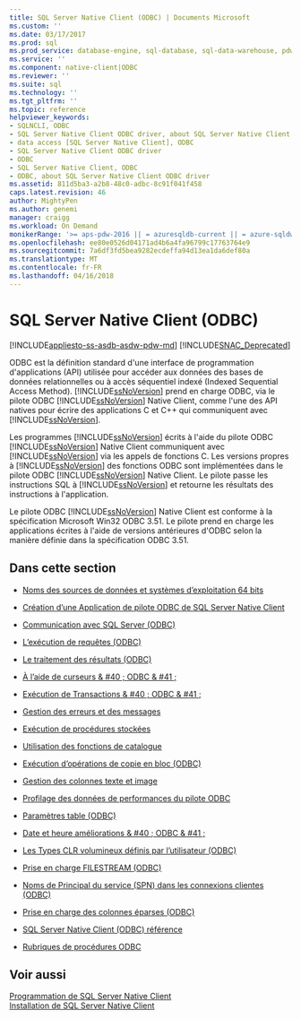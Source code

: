 ```yaml
---
title: SQL Server Native Client (ODBC) | Documents Microsoft
ms.custom: ''
ms.date: 03/17/2017
ms.prod: sql
ms.prod_service: database-engine, sql-database, sql-data-warehouse, pdw
ms.service: ''
ms.component: native-client|ODBC
ms.reviewer: ''
ms.suite: sql
ms.technology: ''
ms.tgt_pltfrm: ''
ms.topic: reference
helpviewer_keywords:
- SQLNCLI, ODBC
- SQL Server Native Client ODBC driver, about SQL Server Native Client ODBC driver
- data access [SQL Server Native Client], ODBC
- SQL Server Native Client ODBC driver
- ODBC
- SQL Server Native Client, ODBC
- ODBC, about SQL Server Native Client ODBC driver
ms.assetid: 811d5ba3-a2b8-48c0-adbc-8c91f041f458
caps.latest.revision: 46
author: MightyPen
ms.author: genemi
manager: craigg
ms.workload: On Demand
monikerRange: '>= aps-pdw-2016 || = azuresqldb-current || = azure-sqldw-latest || >= sql-server-2016 || = sqlallproducts-allversions'
ms.openlocfilehash: ee80e0526d04171ad4b6a4fa96799c17763764e9
ms.sourcegitcommit: 7a6df3fd5bea9282ecdeffa94d13ea1da6def80a
ms.translationtype: MT
ms.contentlocale: fr-FR
ms.lasthandoff: 04/16/2018
---
```

# <a name="sql-server-native-client-odbc"></a>SQL Server Native Client (ODBC)
[!INCLUDE[appliesto-ss-asdb-asdw-pdw-md](../../../includes/appliesto-ss-asdb-asdw-pdw-md.md)]
[!INCLUDE[SNAC_Deprecated](../../../includes/snac-deprecated.md)]

  ODBC est la définition standard d'une interface de programmation d'applications (API) utilisée pour accéder aux données des bases de données relationnelles ou à accès séquentiel indexé (Indexed Sequential Access Method). [!INCLUDE[ssNoVersion](../../../includes/ssnoversion-md.md)] prend en charge ODBC, via le pilote ODBC [!INCLUDE[ssNoVersion](../../../includes/ssnoversion-md.md)] Native Client, comme l'une des API natives pour écrire des applications C et C++ qui communiquent avec [!INCLUDE[ssNoVersion](../../../includes/ssnoversion-md.md)].  
  
 Les programmes [!INCLUDE[ssNoVersion](../../../includes/ssnoversion-md.md)] écrits à l'aide du pilote ODBC [!INCLUDE[ssNoVersion](../../../includes/ssnoversion-md.md)] Native Client communiquent avec [!INCLUDE[ssNoVersion](../../../includes/ssnoversion-md.md)] via les appels de fonctions C. Les versions propres à [!INCLUDE[ssNoVersion](../../../includes/ssnoversion-md.md)] des fonctions ODBC sont implémentées dans le pilote ODBC [!INCLUDE[ssNoVersion](../../../includes/ssnoversion-md.md)] Native Client. Le pilote passe les instructions SQL à [!INCLUDE[ssNoVersion](../../../includes/ssnoversion-md.md)] et retourne les résultats des instructions à l'application.  
  
 Le pilote ODBC [!INCLUDE[ssNoVersion](../../../includes/ssnoversion-md.md)] Native Client est conforme à la spécification Microsoft Win32 ODBC 3.51. Le pilote prend en charge les applications écrites à l'aide de versions antérieures d'ODBC selon la manière définie dans la spécification ODBC 3.51.  
  
## <a name="in-this-section"></a>Dans cette section  
  
-   [Noms des sources de données et systèmes d’exploitation 64 bits](../../../relational-databases/native-client/odbc/data-source-names-and-64-bit-operating-systems.md)  
  
-   [Création d’une Application de pilote ODBC de SQL Server Native Client](../../../relational-databases/native-client/odbc/creating-a-driver-application.md)  
  
-   [Communication avec SQL Server &#40;ODBC&#41;](../../../relational-databases/native-client-odbc-communication/communicating-with-sql-server-odbc.md)  
  
-   [L’exécution de requêtes &#40;ODBC&#41;](../../../relational-databases/native-client-odbc-queries/executing-queries-odbc.md)  
  
-   [Le traitement des résultats &#40;ODBC&#41;](../../../relational-databases/native-client-odbc-results/processing-results-odbc.md)  
  
-   [À l’aide de curseurs & #40 ; ODBC & #41 ;](../../../relational-databases/native-client-odbc-cursors/using-cursors-odbc.md)  
  
-   [Exécution de Transactions & #40 ; ODBC & #41 ;](http://msdn.microsoft.com/library/f431191a-5762-4f0b-85bb-ac99aff29724)  
  
-   [Gestion des erreurs et des messages](../../../relational-databases/native-client-odbc-error-messages/handling-errors-and-messages.md)  
  
-   [Exécution de procédures stockées](../../../relational-databases/native-client-odbc-stored-procedures/running-stored-procedures.md)  
  
-   [Utilisation des fonctions de catalogue](../../../relational-databases/native-client/odbc/using-catalog-functions.md)  
  
-   [Exécution d’opérations de copie en bloc &#40;ODBC&#41;](../../../relational-databases/native-client-odbc-bulk-copy-operations/performing-bulk-copy-operations-odbc.md)  
  
-   [Gestion des colonnes texte et image](../../../relational-databases/native-client-odbc-text-image-columns/managing-text-and-image-columns.md)  
  
-   [Profilage des données de performances du pilote ODBC](../../../relational-databases/native-client/odbc/profiling-odbc-driver-performance.md)  
  
-   [Paramètres table &#40;ODBC&#41;](../../../relational-databases/native-client-odbc-table-valued-parameters/table-valued-parameters-odbc.md)  
  
-   [Date et heure améliorations & #40 ; ODBC & #41 ;](../../../relational-databases/native-client-odbc-date-time/date-and-time-improvements-odbc.md)  
  
-   [Les Types CLR volumineux définis par l’utilisateur &#40;ODBC&#41;](../../../relational-databases/native-client/odbc/large-clr-user-defined-types-odbc.md)  
  
-   [Prise en charge FILESTREAM &#40;ODBC&#41;](../../../relational-databases/native-client/odbc/filestream-support-odbc.md)  
  
-   [Noms de Principal du service &#40;SPN&#41; dans les connexions clientes &#40;ODBC&#41;](../../../relational-databases/native-client/odbc/service-principal-names-spns-in-client-connections-odbc.md)  
  
-   [Prise en charge des colonnes éparses &#40;ODBC&#41;](../../../relational-databases/native-client/odbc/sparse-columns-support-odbc.md)  
  
-   [SQL Server Native Client &#40;ODBC&#41; référence](http://msdn.microsoft.com/library/06b7edee-8636-49d9-9b5c-2c710bf4fa2d)  
  
-   [Rubriques de procédures ODBC](../../../relational-databases/native-client-odbc-how-to/odbc-how-to-topics.md)  
  
## <a name="see-also"></a>Voir aussi  
 [Programmation de SQL Server Native Client](../../../relational-databases/native-client/sql-server-native-client-programming.md)   
 [Installation de SQL Server Native Client](../../../relational-databases/native-client/applications/installing-sql-server-native-client.md)  
  
  
